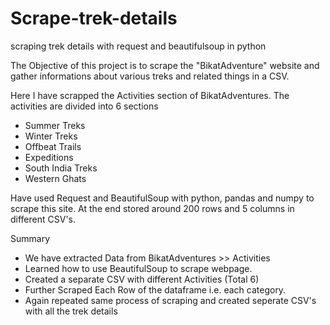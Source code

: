 # Scrape-trek-details
scraping trek details with request and beautifulsoup in python 

The Objective of this project is to scrape the "BikatAdventure" website and gather informations about various treks and related things in a CSV.

Here I have scrapped the Activities section of BikatAdventures. The activities are divided into 6 sections
- Summer Treks
- Winter Treks
- Offbeat Trails
- Expeditions
- South India Treks
- Western Ghats

Have used Request and BeautifulSoup with python, pandas and numpy to scrape this site.
At the end stored around 200 rows and 5 columns in different CSV's.

Summary
- We have extracted Data from BikatAdventures >> Activities
- Learned how to use BeautifulSoup to scrape webpage.
- Created a separate CSV with different Activities (Total 6)
- Further Scraped Each Row of the dataframe i.e. each category.
- Again repeated same process of scraping and created seperate CSV's with all the trek details

